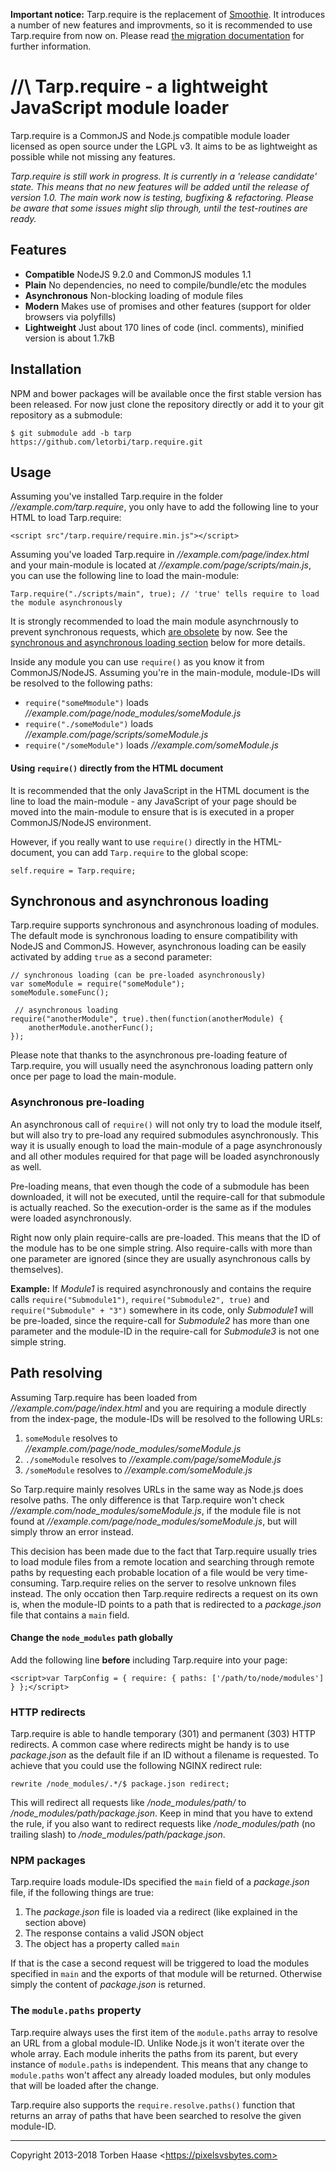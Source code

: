 **Important notice:** Tarp.require is the replacement of [Smoothie](https://github.com/letorbi/tarp.require/tree/smoothie).
It introduces a number of new features and improvments, so it is recommended to use Tarp.require from now on. Please
read [the migration documentation](https://github.com/letorbi/tarp.require/blob/master/doc/migration.md) for further
information.

//\ Tarp.require - a lightweight JavaScript module loader
=========================================================
Tarp.require is a CommonJS and Node.js compatible module loader licensed as open source under the LGPL v3. It aims to be
as lightweight as possible while not missing any features.

*Tarp.require is still work in progress. It is currently in a 'release candidate' state. This means that no
new features will be added until the release of version 1.0. The main work now is testing, bugfixing & refactoring.
Please be aware that some issues might slip through, until the test-routines are ready.*

## Features

* **Compatible** NodeJS 9.2.0 and CommonJS modules 1.1
* **Plain** No dependencies, no need to compile/bundle/etc the modules
* **Asynchronous** Non-blocking loading of module files
* **Modern** Makes use of promises and other features (support for older browsers via polyfills)
* **Lightweight** Just about 170 lines of code (incl. comments), minified version is about 1.7kB

## Installation

NPM and bower packages will be available once the first stable version has been released. For now just clone the
repository directly or add it to your git repository as a submodule:

```
$ git submodule add -b tarp https://github.com/letorbi/tarp.require.git
```

## Usage

Assuming you've installed Tarp.require in the folder *//example.com/tarp.require*, you only
have to add the following line to your HTML to load Tarp.require:

```
<script src"/tarp.require/require.min.js"></script>
```

Assuming you've loaded Tarp.require in *//example.com/page/index.html* and your main-module is located at
*//example.com/page/scripts/main.js*, you can use the following line to load the main-module:

```
Tarp.require("./scripts/main", true); // 'true' tells require to load the module asynchronously
```
It is strongly recommended to load the main module asynchrnously to prevent synchronous requests, which [are obsolete](https://xhr.spec.whatwg.org/#the-open()-method) by now. See the [synchronous and asynchronous loading section](#synchronous-and-asynchronous-loading) below for more details.

Inside any module you can use `require()` as you know it from CommonJS/NodeJS. Assuming you're in the main-module,
module-IDs will be resolved to the following paths:

  * `require("someMmodule")` loads *//example.com/page/node_modules/someModule.js*
  * `require("./someModule")` loads *//example.com/page/scripts/someModule.js*
  * `require("/someModule")` loads *//example.com/someModule.js*
  
#### Using `require()` directly from the HTML document

It is recommended that the only JavaScript in the HTML document is the line to load the main-module - any JavaScript of your page should be moved into the main-module to ensure that is is executed in a proper CommonJS/NodeJS environment.

However, if you really want to use `require()` directly in the HTML-document, you can add `Tarp.require` to the global scope:

```
self.require = Tarp.require;
```

## Synchronous and asynchronous loading

Tarp.require supports synchronous and asynchronous loading of modules. The default mode is synchronous loading to
ensure compatibility with NodeJS and CommonJS. However, asynchronous loading can be easily activated by adding `true` as
a second parameter:

```
// synchronous loading (can be pre-loaded asynchronously)
var someModule = require("someModule");
someModule.someFunc();

 // asynchronous loading
require("anotherModule", true).then(function(anotherModule) {
    anotherModule.anotherFunc();
});
```

Please note that thanks to the asynchronous pre-loading feature of Tarp.require, you will usually need the asynchronous
loading pattern only once per page to load the main-module.

### Asynchronous pre-loading

An asynchronous call of `require()` will not only try to load the module itself, but will also try to pre-load any
required submodules asynchronously. This way it is usually enough to load the main-module of a page asynchronously
and all other modules required for that page will be loaded asynchronously as well.

Pre-loading means, that even though the code of a submodule has been downloaded, it will not be executed, until the
require-call for that submodule is actually reached. So the execution-order is the same as if the modules were loaded
asynchronously.

Right now only plain require-calls are pre-loaded. This means that the ID of the module has to be one simple string.
Also require-calls with more than one parameter are ignored (since they are usually asynchronous calls by themselves).

**Example:** If *Module1* is required asynchronously and contains the require calls `require("Submodule1")`,
`require("Submodule2", true)` and `require("Submodule" + "3")` somewhere in its code, only *Submodule1* will be
pre-loaded, since the require-call for *Submodule2* has more than one parameter and the module-ID in the require-call
for *Submodule3* is not one simple string.

## Path resolving

Assuming Tarp.require has been loaded from *//example.com/page/index.html* and you are requiring a module directly
from the index-page, the module-IDs will be resolved to the following URLs:

 1. `someModule` resolves to *//example.com/page/node_modules/someModule.js*
 2. `./someModule` resolves to *//example.com/page/someModule.js*
 3. `/someModule` resolves to *//example.com/someModule.js*

So Tarp.require mainly resolves URLs in the same way as Node.js does resolve paths. The only difference is that
Tarp.require won't check *//example.com/node_modules/someModule.js*, if the module
file is not found at *//example.com/page/node_modules/someModule.js*, but will simply throw an error instead.

This decision has been made due to the fact that Tarp.require usually tries to load module files from a remote location
and searching through remote paths by requesting each probable location of a file would be very time-consuming.
Tarp.require relies on the server to resolve unknown files instead. The only occation then Tarp.require redirects a
request on its own is, when the module-ID points to a path that is redirected to a *package.json* file that contains a
`main` field.

#### Change the `node_modules` path globally

Add the following line **before** including Tarp.require into your page:

```
<script>var TarpConfig = { require: { paths: ['/path/to/node/modules'] } };</script>
```

### HTTP redirects

Tarp.require is able to handle temporary (301) and permanent (303) HTTP redirects. A common case where redirects might
be handy is to use *package.json* as the default file if an ID without a filename is requested. To achieve that you
could use the following NGINX redirect rule:

``
rewrite /node_modules/.*/$ package.json redirect;
``

This will redirect all requests like */node_modules/path/* to */node_modules/path/package.json*. Keep in
mind that you have to extend the rule, if you also want to redirect requests like */node_modules/path* (no trailing
slash) to */node_modules/path/package.json*.

### NPM packages

Tarp.require loads module-IDs specified the `main` field of a *package.json* file, if the following things are true:

 1. The *package.json* file is loaded via a redirect (like explained in the section above)
 2. The response contains a valid JSON object 
 3. The object has a property called `main`
 
If that is the case a second request will be triggered to load the modules specified in `main` and the exports of
that module will be returned. Otherwise simply the content of *package.json* is returned.

### The `module.paths` property

Tarp.require always uses the first item of the `module.paths` array to resolve an URL from a global module-ID. Unlike
Node.js it won't iterate over the whole array. Each module inherits the paths from its parent, but every instance of
`module.paths` is independent. This means that any change to `module.paths` won't affect any already loaded modules, but
only modules that will be loaded after the change.

Tarp.require also supports the `require.resolve.paths()` function that returns an array of paths that have been searched
to resolve the given module-ID.

----

Copyright 2013-2018 Torben Haase \<https://pixelsvsbytes.com>
